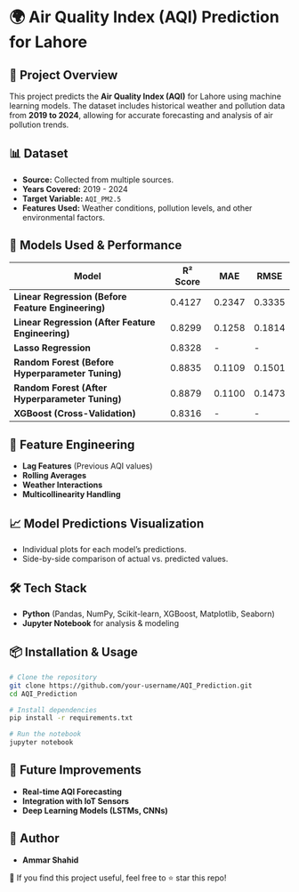 # 🌍 Air Quality Index (AQI) Prediction for Lahore

## 📌 Project Overview
This project predicts the **Air Quality Index (AQI)** for Lahore using machine learning models. The dataset includes historical weather and pollution data from **2019 to 2024**, allowing for accurate forecasting and analysis of air pollution trends.

## 📊 Dataset
- **Source:** Collected from multiple sources.
- **Years Covered:** 2019 - 2024
- **Target Variable:** `AQI_PM2.5`
- **Features Used:** Weather conditions, pollution levels, and other environmental factors.

## 🚀 Models Used & Performance
| Model | R² Score | MAE | RMSE |
|--------------------------|----------|-------|-------|
| **Linear Regression (Before Feature Engineering)** | 0.4127 | 0.2347 | 0.3335 |
| **Linear Regression (After Feature Engineering)** | 0.8299 | 0.1258 | 0.1814 |
| **Lasso Regression** | 0.8328 | - | - |
| **Random Forest (Before Hyperparameter Tuning)** | 0.8835 | 0.1109 | 0.1501 |
| **Random Forest (After Hyperparameter Tuning)** | 0.8879 | 0.1100 | 0.1473 |
| **XGBoost (Cross-Validation)** | 0.8316 | - | - |

## 📌 Feature Engineering
- **Lag Features** (Previous AQI values)
- **Rolling Averages**
- **Weather Interactions**
- **Multicollinearity Handling**

## 📈 Model Predictions Visualization
- Individual plots for each model’s predictions.
- Side-by-side comparison of actual vs. predicted values.

## 🛠 Tech Stack
- **Python** (Pandas, NumPy, Scikit-learn, XGBoost, Matplotlib, Seaborn)
- **Jupyter Notebook** for analysis & modeling

## 📦 Installation & Usage
```bash
# Clone the repository
git clone https://github.com/your-username/AQI_Prediction.git
cd AQI_Prediction

# Install dependencies
pip install -r requirements.txt

# Run the notebook
jupyter notebook
```

## 📌 Future Improvements
- **Real-time AQI Forecasting**
- **Integration with IoT Sensors**
- **Deep Learning Models (LSTMs, CNNs)**

## 📝 Author
- **Ammar Shahid**

📌 If you find this project useful, feel free to ⭐ star this repo!
